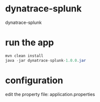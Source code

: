 # dynatrace-splunk
dynatrace-splunk

# run the app
```java
mvn clean install
java -jar dynatrace-splunk-1.0.0.jar
```
# configuration
edit the property file: application.properties
